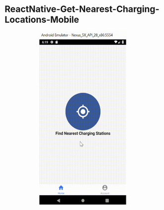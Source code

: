 # ReactNative-Get-Nearest-Charging-Locations-Mobile

<p align="center">
  <img height=560 width=280 src="ReactNativeMeteorVideo.gif">
</p>
